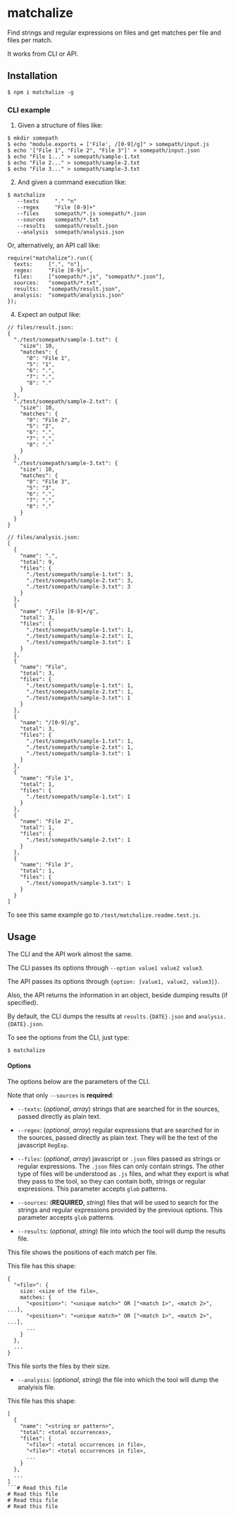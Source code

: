# matchalize

Find strings and regular expressions on files and get matches per file and files per match.

It works from CLI or API.

## Installation

`$ npm i matchalize -g`

### CLI example

1. Given a structure of files like:

```
$ mkdir somepath
$ echo "module.exports = ['File', /[0-9]/g]" > somepath/input.js
$ echo '["File 1", "File 2", "File 3"]' > somepath/input.json
$ echo "File 1..." > somepath/sample-1.txt
$ echo "File 2..." > somepath/sample-2.txt
$ echo "File 3..." > somepath/sample-3.txt
```

2. And given a command execution like:

```
$ matchalize
   --texts     "." "n"
   --regex     "File [0-9]+"
   --files     somepath/*.js somepath/*.json
   --sources   somepath/*.txt
   --results   somepath/result.json
   --analysis  somepath/analysis.json
```

Or, alternatively, an API call like:

```
require("matchalize").run({
  texts:     [".", "n"],
  regex:     "File [0-9]+",
  files:     ["somepath/*.js", "somepath/*.json"],
  sources:   "somepath/*.txt",
  results:   "somepath/result.json",
  analysis:  "somepath/analysis.json"
});
```

4. Expect an output like:

```
// files/result.json:
{
  "./test/somepath/sample-1.txt": {
    "size": 10,
    "matches": {
      "0": "File 1",
      "5": "1",
      "6": ".",
      "7": ".",
      "8": "."
    }
  },
  "./test/somepath/sample-2.txt": {
    "size": 10,
    "matches": {
      "0": "File 2",
      "5": "2",
      "6": ".",
      "7": ".",
      "8": "."
    }
  },
  "./test/somepath/sample-3.txt": {
    "size": 10,
    "matches": {
      "0": "File 3",
      "5": "3",
      "6": ".",
      "7": ".",
      "8": "."
    }
  }
}
```

```
// files/analysis.json:
[
  {
    "name": ".",
    "total": 9,
    "files": {
      "./test/somepath/sample-1.txt": 3,
      "./test/somepath/sample-2.txt": 3,
      "./test/somepath/sample-3.txt": 3
    }
  },
  {
    "name": "/File [0-9]+/g",
    "total": 3,
    "files": {
      "./test/somepath/sample-1.txt": 1,
      "./test/somepath/sample-2.txt": 1,
      "./test/somepath/sample-3.txt": 1
    }
  },
  {
    "name": "File",
    "total": 3,
    "files": {
      "./test/somepath/sample-1.txt": 1,
      "./test/somepath/sample-2.txt": 1,
      "./test/somepath/sample-3.txt": 1
    }
  },
  {
    "name": "/[0-9]/g",
    "total": 3,
    "files": {
      "./test/somepath/sample-1.txt": 1,
      "./test/somepath/sample-2.txt": 1,
      "./test/somepath/sample-3.txt": 1
    }
  },
  {
    "name": "File 1",
    "total": 1,
    "files": {
      "./test/somepath/sample-1.txt": 1
    }
  },
  {
    "name": "File 2",
    "total": 1,
    "files": {
      "./test/somepath/sample-2.txt": 1
    }
  },
  {
    "name": "File 3",
    "total": 1,
    "files": {
      "./test/somepath/sample-3.txt": 1
    }
  }
]
```

To see this same example go to `/test/matchalize.readme.test.js`.

## Usage

The CLI and the API work almost the same.

The CLI passes its options through `--option value1 value2 value3`.

The API passes its options through `{option: [value1, value2, value3]}`.

Also, the API returns the information in an object, beside dumping results (if specified).

By default, the CLI dumps the results at `results.{DATE}.json` and `analysis.{DATE}.json`.

To see the options from the CLI, just type:

`$ matchalize`

#### Options

The options below are the parameters of the CLI.

Note that only `--sources` is **required**:

- `--texts`: (*optional*, *array*) strings that are searched for in the sources, passed directly as plain text.

- `--regex`: (*optional*, *array*) regular expressions that are searched for in the sources, passed directly as plain text. They will be the text of the javascript `RegExp`.

- `--files`: (*optional*, *array*) javascript or `.json` files passed as strings or regular expressions. The `.json` files can only contain strings. The other type of files will be understood as `.js` files, and what they export is what they pass to the tool, so they can contain both, strings or regular expressions. This parameter accepts `glob` patterns.

- `--sources`: (**REQUIRED**, *string*) files that will be used to search for the strings and regular expressions provided by the previous options. This parameter accepts `glob` patterns.

- `--results`: (*optional*, *string*) file into which the tool will dump the results file. 

This file shows the positions of each match per file.

This file has this shape:

```
{
  "<file>": {
    size: <size of the file>,
    matches: {
      "<position>": "<unique match>" OR ["<match 1>", <match 2>", ...],
      "<position>": "<unique match>" OR ["<match 1>", <match 2>", ...],
      ...
    }
  },
  ...
}
```

This file sorts the files by their size.

- `--analysis`: (*optional*, *string*) the file into which the tool will dump the analyisis file.  

This file has this shape:

```
[
  {
    "name": "<string or pattern>",
    "total": <total occurrences>,
    "files": {
      "<file>": <total occurrences in file>,
      "<file>": <total occurrences in file>,
      ...
    }
  },
  ...
]
```# Read this file
# Read this file
# Read this file
# Read this file
